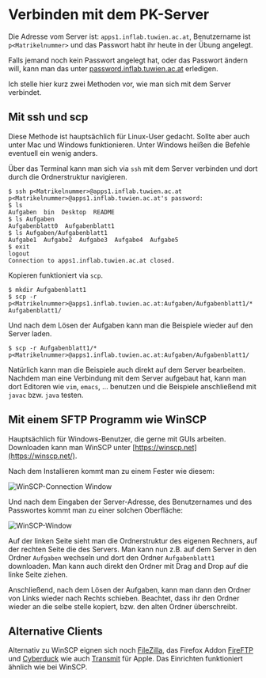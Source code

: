 # Verbinden mit dem PK-Server

Die Adresse vom Server ist: `apps1.inflab.tuwien.ac.at`, Benutzername ist `p<Matrikelnummer>` und das Passwort habt ihr heute in der Übung angelegt. 

Falls jemand noch kein Passwort angelegt hat, oder das Passwort ändern will, kann man das unter  [password.inflab.tuwien.ac.at](http://password.inflab.tuwien.ac.at/) erledigen. 

Ich stelle hier kurz zwei Methoden vor, wie man sich mit dem Server verbindet. 

## Mit ssh und scp

Diese Methode ist hauptsächlich für Linux-User gedacht. Sollte aber auch unter Mac und Windows funktionieren. Unter Windows heißen die Befehle eventuell ein wenig anders. 

Über das Terminal kann man sich via `ssh` mit dem Server verbinden und dort durch die Ordnerstruktur navigieren. 

    $ ssh p<Matrikelnummer>@apps1.inflab.tuwien.ac.at
    p<Matrikelnummer>@apps1.inflab.tuwien.ac.at's password: 
    $ ls
    Aufgaben  bin  Desktop  README
    $ ls Aufgaben
    Aufgabenblatt0  Aufgabenblatt1
    $ ls Aufgaben/Aufgabenblatt1
    Aufgabe1  Aufgabe2  Aufgabe3  Aufgabe4  Aufgabe5
    $ exit
    logout
    Connection to apps1.inflab.tuwien.ac.at closed.
    
Kopieren funktioniert via `scp`. 

    $ mkdir Aufgabenblatt1
    $ scp -r p<Matrikelnummer>@apps1.inflab.tuwien.ac.at:Aufgaben/Aufgabenblatt1/* Aufgabenblatt1/

Und nach dem Lösen der Aufgaben kann man die Beispiele wieder auf den Server laden. 

    $ scp -r Aufgabenblatt1/* p<Matrikelnummer>@apps1.inflab.tuwien.ac.at:Aufgaben/Aufgabenblatt1/

Natürlich kann man die Beispiele auch direkt auf dem Server bearbeiten. Nachdem man eine Verbindung mit dem Server aufgebaut hat, kann man dort Editoren wie `vim`, `emacs`, ... benutzen und die Beispiele anschließend mit `javac` bzw. `java` testen. 

## Mit einem SFTP Programm wie WinSCP

Hauptsächlich für Windows-Benutzer, die gerne mit GUIs arbeiten. 
Downloaden kann man WinSCP unter [https://winscp.net](https://winscp.net/). 

Nach dem Installieren kommt man zu einem Fester wie diesem: 

![WinSCP-Connection Window](https://github.com/jakobkogler/PK-Server/blob/master/WinSCP_connect.png)

Und nach dem Eingaben der Server-Adresse, des Benutzernames und des Passwortes kommt man zu einer solchen Oberfläche: 

![WinSCP-Window](https://github.com/jakobkogler/PK-Server/blob/master/WinSCP_window.png)

Auf der linken Seite sieht man die Ordnerstruktur des eigenen Rechners, auf der rechten Seite die des Servers. Man kann nun z.B. auf dem Server in den Ordner `Aufgaben` wechseln und dort den Ordner `Aufgabenblatt1` downloaden. Man kann auch direkt den Ordner mit Drag and Drop auf die linke Seite ziehen. 

Anschließend, nach dem Lösen der Aufgaben, kann man dann den Ordner von Links wieder nach Rechts schieben. 
Beachtet, dass ihr den Ordner wieder an die selbe stelle kopiert, bzw. den alten Ordner überschreibt.

## Alternative Clients

Alternativ zu WinSCP eignen sich noch [FileZilla](https://filezilla-project.org/), das Firefox Addon [FireFTP](https://addons.mozilla.org/de/firefox/addon/fireftp/) und [Cyberduck](https://cyberduck.io/?l=de) wie auch [Transmit](https://panic.com/transmit/) für Apple.
Das Einrichten funktioniert ähnlich wie bei WinSCP.
